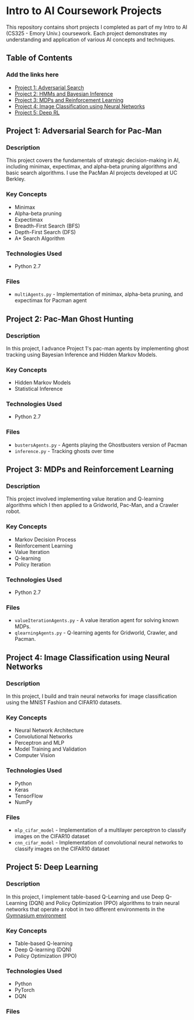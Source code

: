 # Intro to AI Coursework Projects

This repository contains short projects I completed as part of my Intro to AI (CS325 - Emory Univ.) coursework. Each project demonstrates  my understanding and application of various AI concepts and techniques.

## Table of Contents

### Add the links here
- [Project 1: Adversarial Search](https://github.com/beWanja/cs325_ai_projects/tree/main/multiagent-pacman)
- [Project 2: HMMs and Bayesian Inference](https://github.com/beWanja/cs325_ai_projects/tree/main/hmm_and_bayesian_inference)
- [Project 3: MDPs and Reinforcement Learning](https://github.com/beWanja/cs325_ai_projects/tree/main/pacman-rl)
- [Project 4: Image Classification using Neural Networks](#project-4-neural-networks-cv)
- [Project 5: Deep RL]()

## Project 1: Adversarial Search for Pac-Man

### Description
This project covers the fundamentals of strategic decision-making in AI, including minimax, expectimax, and alpha-beta pruning algorithms and basic search algorithms. I use the PacMan AI projects developed at UC Berkley.

### Key Concepts
- Minimax
- Alpha-beta pruning
- Expectimax 
- Breadth-First Search (BFS)
- Depth-First Search (DFS)
- A* Search Algorithm

### Technologies Used
- Python 2.7

### Files
- `multiAgents.py` - Implementation of minimax, alpha-beta pruning, and expectimax for Pacman agent

## Project 2: Pac-Man Ghost Hunting 

### Description
In this project, I advance Project 1's pac-man agents by implementing ghost tracking using Bayesian Inference and Hidden Markov Models. 

### Key Concepts
- Hidden Markov Models
- Statistical Inference

### Technologies Used
- Python 2.7

### Files
- `bustersAgents.py` - Agents playing the Ghostbusters version of Pacman
- `inference.py` - Tracking ghosts over time

## Project 3: MDPs and Reinforcement Learning

### Description
This project involved implementing value iteration and Q-learning algorithms which I then applied to a Gridworld, Pac-Man, and a Crawler robot. 

### Key Concepts
- Markov Decision Process
- Reinforcement Learning
- Value Iteration
- Q-learning
- Policy Iteration

### Technologies Used
- Python 2.7

### Files
- `valueIterationAgents.py` - A value iteration agent for solving known MDPs.
- `qlearningAgents.py` - Q-learning agents for Gridworld, Crawler, and Pacman.

## Project 4: Image Classification using Neural Networks 

### Description
In this project, I build and train neural networks for image classification using the MNIST Fashion and CIFAR10 datasets.

### Key Concepts
- Neural Network Architecture
- Convolutional Networks
- Perceptron and MLP
- Model Training and Validation
- Computer Vision

### Technologies Used
- Python
- Keras
- TensorFlow
- NumPy

### Files
- `mlp_cifar_model` - Implementation of a multilayer perceptron to classify images on the CIFAR10 dataset
- `cnn_cifar_model` - Implementation of convolutional neural networks to classify images on the CIFAR10 dataset

## Project 5: Deep Learning

### Description
In this project, I implement table-based Q-Learning and use Deep Q-Learning (DQN) and Policy Optimization (PPO) algorithms to train neural networks that operate a robot in two different environments in the [Gymnasium environment](https://github.com/Farama-Foundation/GymnasiumLinks)

### Key Concepts
- Table-based Q-learning
- Deep Q-learning (DQN)
- Policy Optimization (PPO)
 
### Technologies Used
- Python
- PyTorch
- DQN

### Files


